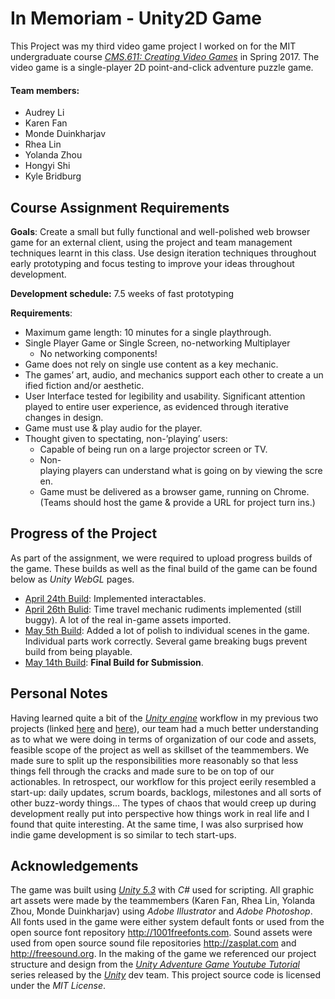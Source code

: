 # In Memoriam - Unity2D Game

This Project was my third video game project I worked on for the MIT undergraduate course [*CMS.611: Creating Video Games*](https://ocw.mit.edu/courses/comparative-media-studies-writing/cms-611j-creating-video-games-fall-2014/index.htm) in Spring 2017. The video game is a single-player 2D point-and-click adventure puzzle game.

#### Team members:
- Audrey Li
- Karen Fan
- Monde Duinkharjav
- Rhea Lin
- Yolanda Zhou
- Hongyi Shi
- Kyle Bridburg

## Course Assignment Requirements

**Goals**: Create a small but fully functional and well-polished web browser game for an external client, using the project and team management techniques learnt in this class. Use design iteration techniques throughout early prototyping and focus testing to improve your ideas throughout development.

**Development schedule:** 7.5 weeks of fast prototyping

**Requirements**:
- Maximum game length: 10 minutes for a single playthrough. 
- Single Player Game or Single Screen, no-networking Multiplayer 
  - No networking components!
- Game does not rely on single use content as a key mechanic.
- The games’ art, audio, and mechanics support each other to create a unified fiction and/or aesthetic. 
- User Interface tested for legibility and usability. Significant attention played to entire user experience, as evidenced through iterative changes in design.
- Game must use & play audio for the player. 
- Thought given to spectating, non-’playing’ users: 
  - Capable of being run on a large projector screen or TV.
  - Non-playing players can understand what is going on by viewing the screen.
  - Game must be delivered as a browser game, running on Chrome. (Teams should host the game & provide a URL for project turn ins.)
  
## Progress of the Project

As part of the assignment, we were required to upload progress builds of the game. These builds as well as the final build of the game can be found below as *Unity WebGL* pages.

- [April 24th Build](https://budmonde.github.io/gamedev/p4/build0424/index.html): Implemented interactables.
- [April 26th Bulid](https://budmonde.github.io/gamedev/p4/build0426/index.html): Time travel mechanic rudiments implemented (still buggy). A lot of the real in-game assets imported.
- [May 5th Build](https://budmonde.github.io/gamedev/p4/build0502/index.html): Added a lot of polish to individual scenes in the game. Individual parts work correctly. Several game breaking bugs prevent build from being playable.
- [May 14th Build](https://budmonde.github.io/gamedev/p4/build0514/index.html): **Final Build for Submission**.
  
## Personal Notes

Having learned quite a bit of the [*Unity engine*](https://unity3d.com/) workflow in my previous two projects (linked [here](https://github.com/budmonde/magescape) and [here](https://github.com/budmonde/doggo)), our team had a much better understanding as to what we were doing in terms of organization of our code and assets, feasible scope of the project as well as skillset of the teammembers. We made sure to split up the responsibilities more reasonably so that less things fell through the cracks and made sure to be on top of our actionables. In retrospect, our workflow for this project eerily resembled a start-up: daily updates, scrum boards, backlogs, milestones and all sorts of other buzz-wordy things... The types of chaos that would creep up during development really put into perspective how things work in real life and I found that quite interesting. At the same time, I was also surprised how indie game development is so similar to tech start-ups.

## Acknowledgements

The game was built using [*Unity 5.3*](https://unity3d.com/) with *C#* used for scripting. All graphic art assets were made by the teammembers (Karen Fan, Rhea Lin, Yolanda Zhou, Monde Duinkharjav) using *Adobe Illustrator* and *Adobe Photoshop*. All fonts used in the game were either system default fonts or used from the open source font repository http://1001freefonts.com. Sound assets were used from open source sound file repositories http://zasplat.com and http://freesound.org. In the making of the game we referenced our project structure and design from the [*Unity Adventure Game Youtube Tutorial*](https://www.youtube.com/watch?v=Vi8S2PgMvds&list=PLX2vGYjWbI0QxKe3Gb6sc4RwUOTzWX_YN) series released by the [*Unity*](https://www.youtube.com/channel/UCG08EqOAXJk_YXPDsAvReSg) dev team. This project source code is licensed under the *MIT License*.
